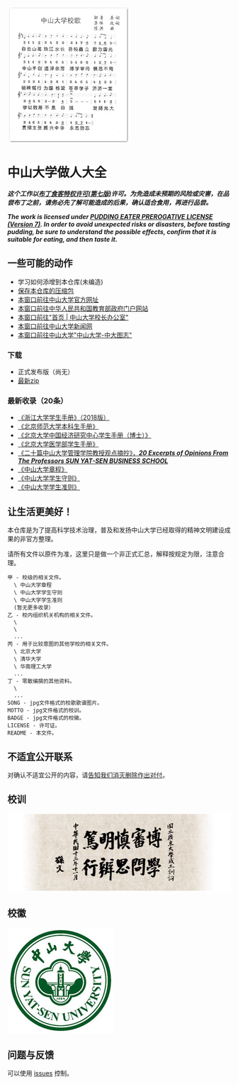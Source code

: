 ![](SONG)

中山大学做人大全
=============

***这个工作以[布丁食客特权许可(第七版)](./LICENSE)许可。为免造成未预期的风险或灾害，在品尝布丁之前，请务必先了解可能造成的后果，确认适合食用，再进行品尝。***

***The work is licensed under [PUDDING EATER PREROGATIVE LICENSE (Version 7)](./LICENSE). In order to avoid unexpected risks or disasters, before tasting pudding, be sure to understand the possible effects, confirm that it is suitable for eating, and then taste it.***

一些可能的动作
------------

  * 学习如何添增到本仓库(未编造)
  * [保存本仓库的压缩包](https://github.com/sysu/sysuguiding/archive/master.zip)
  * [本窗口前往中山大学官方网址](http://www.sysu.edu.cn)
  * [本窗口前往中华人民共和国教育部政府门户网站](http://www.moe.gov.cn/)
  * [本窗口前往"首页 | 中山大学校长办公室"](http://poffice.sysu.edu.cn/)
  * [本窗口前往中山大学新闻网](http://news2.sysu.edu.cn/index.htm)
  * [本窗口前往中山大学"中山大学-中大图志"](http://www.sysu.edu.cn/2012/cn/zdgk/zdgk08/index.htm)

### 下载

 * 正式发布版（尚无）
 * [最新zip](https://github.com/sysu/sysuguiding/archive/master.zip)

### 最新收录（20条）

  * [《浙江大学学生手册》（2018版）](丙/浙江大学/浙江大学学生手册2018版.pdf)
  * [《北京师范大学本科生手册》](丙/北京师范大学/北京师范大学本科生手册.pdf)
  * [《北京大学中国经济研究中心学生手册（博士）》](丙/北京大学/北京大学中国经济研究中心学生手册（博士）.pdf)
  * [《北京大学医学部学生手册》](丙/北京大学/北京大学医学部学生手册.pdf)
  * [《二十篇中山大学管理学院教授观点摘抄》，***20 Excerpts of Opinions From The Professors SUN YAT-SEN BUSINESS SCHOOL***](丁/二十篇中山大学管理学院教授观点摘抄.pdf)
  * [《中山大学章程》](甲/中山大学章程)
  * [《中山大学学生守则》](甲/中山大学学生守则)
  * [《中山大学学生准则》](甲/中山大学学生准则)

让生活更美好！
-----------

本仓库是为了提高科学技术治理，普及和发扬中山大学已经取得的精神文明建设成果的非官方整理。

请所有文件以原件为准，这里只是做一个非正式汇总，解释按规定为限，注意合理。

```
甲 - 校级的相关文件。
  \ 中山大学章程
  \ 中山大学学生守则
  \ 中山大学学生准则
  (暂无更多收录）
乙 - 校内组织机关机构的相关文件。
  \ 
  \ 
  ... 
丙 - 用于比较意图的其他学校的相关文件。
  \ 北京大学
  \ 清华大学
  \ 华南理工大学
  ...
丁 - 零散编撰的其他资料。
  \
  ...
SONG - jpg文件格式的校歌歌谱图片。
MOTTO - jpg文件格式的校训。
BADGE - jpg文件格式的校徽。
LICENSE - 许可证。
README - 本文件。
```

不适宜公开联系
------------

对确认不适宜公开的内容，请[告知我们消灭删除作出对付](https://github.com/sysu/sysuguiding/issues/new)。

校训
----

![](MOTTO)

校徽
-----

![](BADGE)

问题与反馈
--------

可以使用 [issues](https://github.com/sysu/sysuguiding/issues) 控制。

